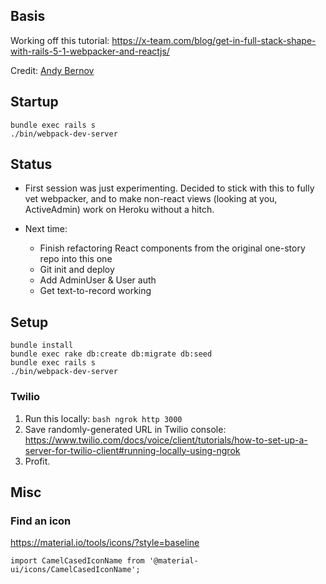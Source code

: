 ## Basis
Working off this tutorial: https://x-team.com/blog/get-in-full-stack-shape-with-rails-5-1-webpacker-and-reactjs/

Credit: [Andy Bernov](https://x-team.com/blog/author/andy-barnov/)

## Startup

```
bundle exec rails s
./bin/webpack-dev-server
```

## Status

* First session was just experimenting. Decided to stick with this to fully vet webpacker, and to make non-react views (looking at you, ActiveAdmin) work on Heroku without a hitch.

* Next time:
  * Finish refactoring React components from the original one-story repo into this one
  * Git init and deploy
  * Add AdminUser & User auth
  * Get text-to-record working 

## Setup

```
bundle install
bundle exec rake db:create db:migrate db:seed
bundle exec rails s
./bin/webpack-dev-server
```

### Twilio

  1. Run this locally:
    ```bash
    ngrok http 3000
    ```
  1. Save randomly-generated URL in Twilio console:
  https://www.twilio.com/docs/voice/client/tutorials/how-to-set-up-a-server-for-twilio-client#running-locally-using-ngrok
  1. Profit.

## Misc

### Find an icon

https://material.io/tools/icons/?style=baseline

```
import CamelCasedIconName from '@material-ui/icons/CamelCasedIconName';
```
